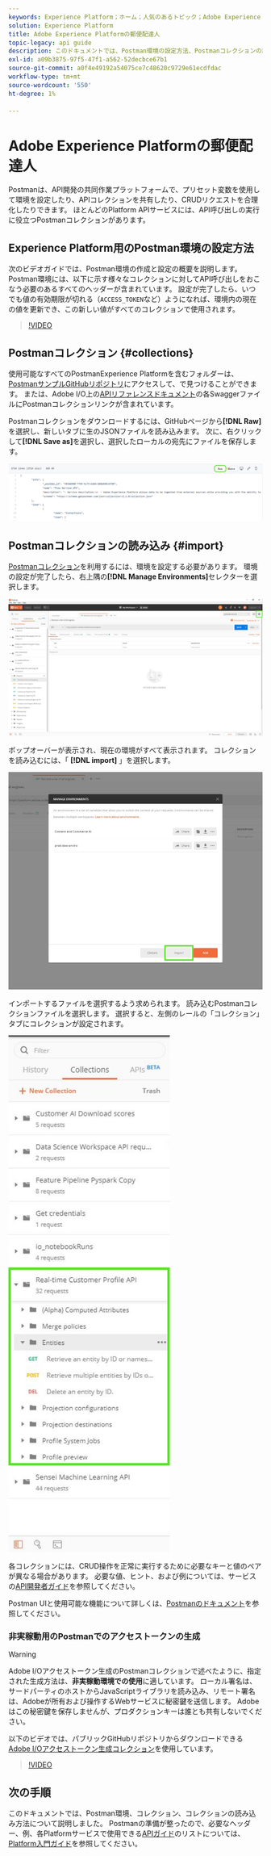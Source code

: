 ```yaml
---
keywords: Experience Platform；ホーム；人気のあるトピック；Adobe Experience Platform;apiガイド；プラットフォームapiガイド；プラットフォームの概要；開発者ガイド
solution: Experience Platform
title: Adobe Experience Platformの郵便配達人
topic-legacy: api guide
description: このドキュメントでは、Postman環境の設定方法、Postmanコレクションの読み込み方法、および各Platformサービスで使用可能なコレクションのリストを説明する手順を説明します。
exl-id: a09b3875-97f5-47f1-a562-52decbce67b1
source-git-commit: a0f4e49192a54075ce7c48620c9729e61ecdfdac
workflow-type: tm+mt
source-wordcount: '550'
ht-degree: 1%

---
```


# Adobe Experience Platformの郵便配達人

Postmanは、API開発の共同作業プラットフォームで、プリセット変数を使用して環境を設定したり、APIコレクションを共有したり、CRUDリクエストを合理化したりできます。 ほとんどのPlatform APIサービスには、API呼び出しの実行に役立つPostmanコレクションがあります。

## Experience Platform用のPostman環境の設定方法

次のビデオガイドでは、Postman環境の作成と設定の概要を説明します。 Postman環境には、以下に示す様々なコレクションに対してAPI呼び出しをおこなう必要のあるすべてのヘッダーが含まれています。 設定が完了したら、いつでも値の有効期限が切れる（`ACCESS_TOKEN`など）ようになれば、環境内の現在の値を更新でき、この新しい値がすべてのコレクションで使用されます。

>[!VIDEO](https://video.tv.adobe.com/v/28832)

## Postmanコレクション {#collections}

使用可能なすべてのPostmanExperience Platformを含むフォルダーは、 [PostmanサンプルGitHubリポジトリ](https://github.com/adobe/experience-platform-postman-samples/tree/master/apis/experience-platform)にアクセスして、で見つけることができます。 または、Adobe I/O上の[APIリファレンスドキュメント](https://www.adobe.com/go/platform-api-reference-en)の各SwaggerファイルにPostmanコレクションリンクが含まれています。

Postmanコレクションをダウンロードするには、GitHubページから&#x200B;**[!DNL Raw]**&#x200B;を選択し、新しいタブに生のJSONファイルを読み込みます。 次に、右クリックして&#x200B;**[!DNL Save as]**&#x200B;を選択し、選択したローカルの宛先にファイルを保存します。

![生のJSON](./images/api-guide/raw-collection.PNG)

## Postmanコレクションの読み込み {#import}

[Postmanコレクション](#collections)を利用するには、環境を設定する必要があります。 環境の設定が完了したら、右上隅の&#x200B;**[!DNL Manage Environments]**&#x200B;セレクターを選択します。

![環境セレクターの管理](./images/api-guide/environment-selector.png)

ポップオーバーが表示され、現在の環境がすべて表示されます。 コレクションを読み込むには、「 **[!DNL import]** 」を選択します。

![インポートボタン](./images/api-guide/import-collection.png)

インポートするファイルを選択するよう求められます。 読み込むPostmanコレクションファイルを選択します。 選択すると、左側のレールの「コレクション」タブにコレクションが設定されます。

![収集](./images/api-guide/imported-collection.png)

各コレクションには、CRUD操作を正常に実行するために必要なキーと値のペアが異なる場合があります。 必要な値、ヒント、および例については、サービスの[API開発者ガイド](api-guide.md#api-guides)を参照してください。

Postman UIと使用可能な機能について詳しくは、[Postmanのドキュメント](https://learning.postman.com/docs/getting-started/navigating-postman/)を参照してください。

### 非実稼動用のPostmanでのアクセストークンの生成

>[!WARNING]
>
>Adobe I/Oアクセストークン生成のPostmanコレクションで述べたように、指定された生成方法は、**非実稼動環境での使用**&#x200B;に適しています。 ローカル署名は、サードパーティのホストからJavaScriptライブラリを読み込み、リモート署名は、Adobeが所有および操作するWebサービスに秘密鍵を送信します。 Adobeはこの秘密鍵を保存しませんが、プロダクションキーは誰とも共有しないでください。

以下のビデオでは、パブリックGitHubリポジトリからダウンロードできる[Adobe I/Oアクセストークン生成コレクション](https://github.com/adobe/experience-platform-postman-samples/blob/master/apis/ims/Adobe%20IO%20Access%20Token%20Generation.postman_collection.json)を使用しています。

>[!VIDEO](https://video.tv.adobe.com/v/29698/?quality=12&learn=on)

## 次の手順

このドキュメントでは、Postman環境、コレクション、コレクションの読み込み方法について説明しました。 Postmanの準備が整ったので、必要なヘッダー、例、各Platformサービスで使用できる[APIガイド](api-guide.md#api-guides)のリストについては、[Platform入門ガイド](api-guide.md)を参照してください。
